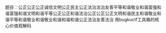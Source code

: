 题目：公正公正公正诚信文明公正民主公正法治法治友善平等和谐敬业和谐富强和谐富强和谐文明和谐平等公正公正和谐法治公正公正公正文明和谐民主和谐敬业和谐平等和谐敬业和谐敬业和谐和谐和谐公正法治友善法治
用bugkuctf工具箱的核心价值观解码